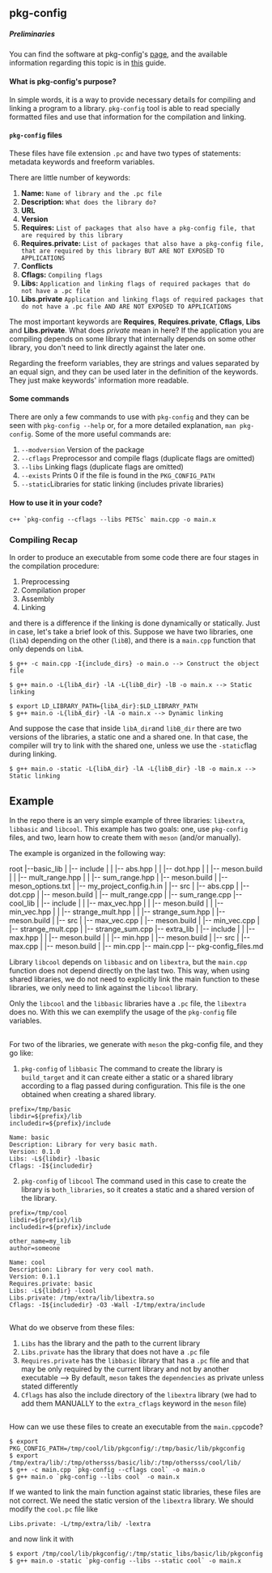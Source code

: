 ## pkg-config

##### Preliminaries
You can find the software at pkg-config's [page](https://www.freedesktop.org/wiki/Software/pkg-config/), and the available information regarding this topic is in [this](https://people.freedesktop.org/~dbn/pkg-config-guide.html) guide.

#### What is pkg-config's purpose?
In simple words, it is a way to provide necessary details for compiling and linking a program to a library. `pkg-config` tool is able to read specially formatted files and use that information for the compilation and linking. 

#### `pkg-config` files
These files have file extension `.pc` and have two types of statements: metadata keywords and freeform variables. 

There are little number of keywords:

 1. **Name:** `Name of library and the .pc file`
 2. **Description:** `What does the library do?`
 3. **URL** 
 4. **Version** 
 5. **Requires:** `List of packages that also have a pkg-config file, that are required by this library`
 6. **Requires.private:** `List of packages that also have a pkg-config file, that are required by this library BUT ARE NOT EXPOSED TO APPLICATIONS`
 7. **Conflicts**
 8. **Cflags:** `Compiling flags`
 9. **Libs:** `Application and linking flags of required packages that do not have a .pc file`
 10. **Libs.private** `Application and linking flags of required packages that do not have a .pc file AND ARE NOT EXPOSED TO APPLICATIONS`

The most important keywords are **Requires**, **Requires.private**, **Cflags**, **Libs** and **Libs.private**. What does *private* mean in here? If the application you are compiling depends on some library that internally depends on some other library, you don't need to link directly against the later one.

Regarding the freeform variables, they are strings and values separated by an equal sign, and they can be used later in the definition of the keywords. They just make keywords' information more readable.

#### Some commands
There are only a few commands to use with `pkg-config` and they can be seen with `pkg-config --help` or, for a more detailed explanation, `man pkg-config`. Some of the more useful commands are:
1. `--modversion` Version of the package
2. `--cflags` Preprocessor and compile flags (duplicate flags are omitted)
3. `--libs` Linking flags (duplicate flags are omitted)
4. `--exists` Prints 0 if the file is found in the `PKG_CONFIG_PATH`
5. `--static`Libraries for static linking (includes private libraries)

#### How to use it in your code?
```
c++ `pkg-config --cflags --libs PETSc` main.cpp -o main.x
```

### Compiling Recap
In order to produce an executable from some code there are four stages in the compilation procedure:
1. Preprocessing
2.  Compilation proper
3.  Assembly
4. Linking

and there is a difference if the linking is done dynamically or statically. Just in case, let's take a brief look of this. Suppose we have two libraries, one (`libA`) depending on the other (`libB`), and there is a `main.cpp` function that only depends on `libA`.
```
$ g++ -c main.cpp -I{include_dirs} -o main.o --> Construct the object file
```
```
$ g++ main.o -L{libA_dir} -lA -L{libB_dir} -lB -o main.x --> Static linking
```
```
$ export LD_LIBRARY_PATH={libA_dir}:$LD_LIBRARY_PATH
$ g++ main.o -L{libA_dir} -lA -o main.x --> Dynamic linking
``` 
And suppose the case that inside `libA_dir`and `libB_dir` there are two versions of the libraries, a static one and a shared one. In that case, the compiler will try to link with the shared one, unless we use the `-static`flag during linking.
```
$ g++ main.o -static -L{libA_dir} -lA -L{libB_dir} -lB -o main.x --> Static linking
```


## Example

In the repo there is an very simple example of three libraries: `libextra`, `libbasic` and `libcool`. This example has two goals: one, use `pkg-config` files, and two, learn how to create them with `meson` (and/or manually). 

The example is organized in the following way:

root
|--basic_lib
|   |-- include
|   |   |-- abs.hpp
|   |   |-- dot.hpp
|   |   |-- meson.build
|   |   |-- mult_range.hpp
|   |   |-- sum_range.hpp
|   |-- meson.build
|   |-- meson_options.txt
|   |-- my_project_config.h.in
|   |-- src
|       |-- abs.cpp
|       |-- dot.cpp
|       |-- meson.build
|       |-- mult_range.cpp
|       |-- sum_range.cpp
|-- cool_lib
|   |-- include
|   |   |-- max_vec.hpp
|   |   |-- meson.build
|   |   |-- min_vec.hpp
|   |   |-- strange_mult.hpp
|   |   |-- strange_sum.hpp
|   |-- meson.build
|   |-- src
|       |-- max_vec.cpp
|       |-- meson.build
|       |-- min_vec.cpp
|       |-- strange_mult.cpp
|       |-- strange_sum.cpp
|-- extra_lib
|   |-- include
|   |   |-- max.hpp
|   |   |-- meson.build
|   |   |-- min.hpp
|   |-- meson.build
|   |-- src
|       |-- max.cpp
|       |-- meson.build
|       |-- min.cpp
|-- main.cpp
|-- pkg-config_files.md

Library `libcool` depends on `libbasic` and on `libextra`, but the `main.cpp` function does not depend directly on the last two. This way, when using shared libraries, we do not need to explicitly link the main function to these libraries, we only need to link against the `libcool` library.

Only the `libcool` and the `libbasic` libraries have a `.pc` file, the `libextra` does no. With this we can exemplify the usage of the `pkg-config` file variables.

##
For two of the libraries, we generate with `meson` the pkg-config file, and they go like:

1. `pkg-config` of `libbasic`
The command to create the library is `build_target` and it can create either a static or a shared library according to a flag passed during configuration. This file is the one obtained when creating a shared library.
```
prefix=/tmp/basic
libdir=${prefix}/lib
includedir=${prefix}/include

Name: basic
Description: Library for very basic math.
Version: 0.1.0
Libs: -L${libdir} -lbasic
Cflags: -I${includedir}
```

2. `pkg-config` of `libcool`
The command used in this case to create the library is `both_libraries`, so it creates a static and a shared version of the library.
```
prefix=/tmp/cool
libdir=${prefix}/lib
includedir=${prefix}/include

other_name=my_lib
author=someone

Name: cool
Description: Library for very cool math.
Version: 0.1.1
Requires.private: basic
Libs: -L${libdir} -lcool
Libs.private: /tmp/extra/lib/libextra.so
Cflags: -I${includedir} -O3 -Wall -I/tmp/extra/include
```

##
What do we observe from these files:
1. `Libs` has the library and the path to the current library
2. `Libs.private` has the library that does not have a `.pc` file
3. `Requires.private` has the `libbasic` library that has a  `.pc` file and that may be only required by the current library and not by another executable --> By default, `meson` takes the `dependencies` as private unless stated differently
4. `Cflags` has also the include directory of the `libextra` library (we had to add them MANUALLY to the `extra_cflags` keyword in the `meson` file)

##
How can we use these files to create an executable from the `main.cpp`code?
```
$ export PKG_CONFIG_PATH=/tmp/cool/lib/pkgconfig/:/tmp/basic/lib/pkgconfig
$ export /tmp/extra/lib/:/tmp/othersss/basic/lib/:/tmp/othersss/cool/lib/
$ g++ -c main.cpp `pkg-config --cflags cool` -o main.o
$ g++ main.o `pkg-config --libs cool` -o main.x
```
If we wanted to link the main function against static libraries, these files are not correct. We need the static version of the `libextra` library. We should modify the `cool.pc` file like
```
Libs.private: -L/tmp/extra/lib/ -lextra
```
and now link it with
```
$ export /tmp/cool/lib/pkgconfig/:/tmp/static_libs/basic/lib/pkgconfig
$ g++ main.o -static `pkg-config --libs --static cool` -o main.x
```